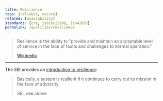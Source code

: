 ```yaml
---
title: Resilience
tags: [reliable, secure]
related: [availability]
standards: [cra, isoiec22989, iso42030]
permalink: /qualities/resilience
---
```


>Resilience is the ability to "provide and maintain an acceptable level of service in the face of faults and challenges to normal operation."
>
>[Wikipedia](https://en.wikipedia.org/wiki/Resilience_(network))

<hr>

The SEI provides an [introduction to resilience](https://insights.sei.cmu.edu/blog/system-resilience-what-exactly-is-it/):

>Basically, a system is resilient if it continues to carry out its mission in the face of adversity.
>
>SEI, see above